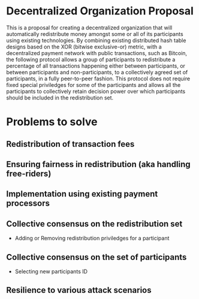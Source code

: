 Decentralized Organization Proposal
===================================

This is a proposal for creating a decentralized organization that will automatically redistribute money amongst some or all of its participants using existing technologies. By combining existing distributed hash table designs based on the XOR (bitwise exclusive-or) metric, with a decentralized payment network with public transactions, such as Bitcoin, the following protocol allows a group of participants to redistribute a percentage of all transactions happening either between participants, or between participants and non-participants, to a collectively agreed set of participants, in a fully peer-to-peer fashion. This protocol does not require fixed special priviledges for some of the participants and allows all the participants to collectively retain decision power over which participants should be included in the redistribution set.

Problems to solve
=================

Redistribution of transaction fees
----------------------------------

Ensuring fairness in redistribution (aka handling free-riders)
--------------------------------------------------------------

Implementation using existing payment processors
------------------------------------------------

Collective consensus on the redistribution set
----------------------------------------------
- Adding or Removing redistribution priviledges for a participant

Collective consensus on the set of participants
-----------------------------------------------
- Selecting new participants ID

Resilience to various attack scenarios
--------------------------------------









